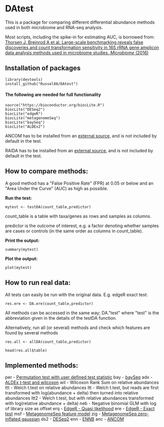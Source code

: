 DAtest
======

This is a package for comparing different differential abundance methods
used in both microbiome and RNA-seq analysis.

Most scripts, including the spike-in for estimating AUC, is borrowed
from: [Thorsen J, Brejnrod A et al. Large-scale benchmarking reveals
false discoveries and count transformation sensitivity in 16S rRNA gene
amplicon data analysis methods used in microbiome studies. *Microbiome*
(2016)](https://microbiomejournal.biomedcentral.com/articles/10.1186/s40168-016-0208-8)

Installation of packages
------------------------

    library(devtools)
    install_github("Russel88/DAtest")

#### The following are needed for full functionality

    source("https://bioconductor.org/biocLite.R")
    biocLite("DESeq2")
    biocLite("edgeR")
    biocLite("metagenomeSeq")
    biocLite("baySeq")
    biocLite("ALDEx2")

ANCOM has to be installed from an [external
source,](https://www.niehs.nih.gov/research/resources/software/biostatistics/ancom/index.cfm)
and is not included by default in the test.

RAIDA has to be installed from an [external
source,](https://cals.arizona.edu/~anling/sbg/software.htm) and is not
included by default in the test.

How to compare methods:
-----------------------

A good method has a "False Positive Rate" (FPR) at 0.05 or below and an
"Area Under the Curve" (AUC) as high as possible.

**Run the test:**

    mytest <- testDA(count_table,predictor)

count\_table is a table with taxa/genes as rows and samples as columns.

predictor is the outcome of interest, e.g. a factor denoting whether
samples are cases or controls (in the same order as columns in
count\_table).

**Print the output:**

    summary(mytest)

**Plot the output:**

    plot(mytest)

How to run real data:
---------------------

All tests can easily be run with the original data. E.g. edgeR exact
test:

    res.ere <- DA.ere(count_table,predictor)

All methods can be accessed in the same way; DA."test" where "test" is
the abbreviation given in the details of the testDA function.

Alternatively, run all (or several) methods and check which features are
found by several methods

    res.all <- allDA(count_table,predictor)

    head(res.all$table)

Implemented methods:
--------------------

per - [Permutation test with user defined test
statistic](https://microbiomejournal.biomedcentral.com/articles/10.1186/s40168-016-0208-8)
bay -
[baySeq](https://bmcbioinformatics.biomedcentral.com/articles/10.1186/1471-2105-11-422)
adx - [ALDEx t-test and
wilcoxon](http://journals.plos.org/plosone/article?id=10.1371/journal.pone.0067019)
wil - Wilcoxon Rank Sum on relative abundances ttt - Welch t.test on
relative abundances ltt - Welch t.test, but reads are first transformed
with log(abundance + delta) then turned into relative abundances ltt2 -
Welch t.test, but with relative abundances transformed with log(relative
abundance + delta) neb - Negative binomial GLM with log of library size
as offset erq - [EdgeR - Quasi
likelihood](https://www.ncbi.nlm.nih.gov/pmc/articles/PMC2796818/) ere -
[EdgeR - Exact
test](https://www.ncbi.nlm.nih.gov/pmc/articles/PMC2796818/) msf -
[MetagenomeSeq feature
model](https://bioconductor.org/packages/release/bioc/html/metagenomeSeq.html)
zig - [MetagenomeSeq zero-inflated
gaussian](https://www.nature.com/nmeth/journal/v10/n12/full/nmeth.2658.html)
ds2 -
[DESeq2](https://genomebiology.biomedcentral.com/articles/10.1186/s13059-014-0550-8)
enn - [ENNB](https://cals.arizona.edu/~anling/software.htm) anc -
[ANCOM](https://www.ncbi.nlm.nih.gov/pubmed/26028277)
